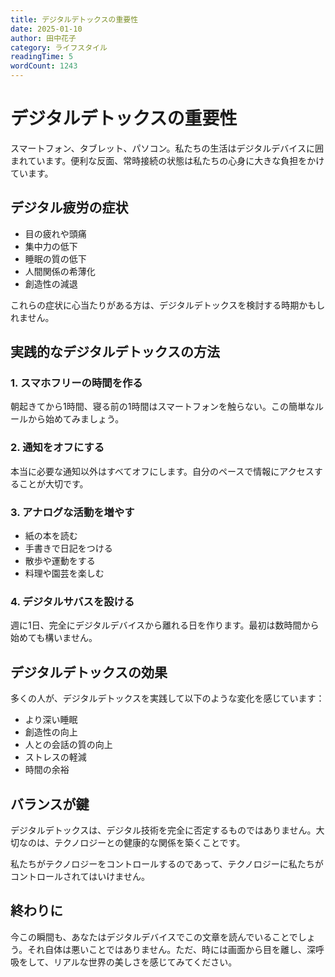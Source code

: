 ```yaml
---
title: デジタルデトックスの重要性
date: 2025-01-10
author: 田中花子
category: ライフスタイル
readingTime: 5
wordCount: 1243
---
```


# デジタルデトックスの重要性

スマートフォン、タブレット、パソコン。私たちの生活はデジタルデバイスに囲まれています。便利な反面、常時接続の状態は私たちの心身に大きな負担をかけています。

## デジタル疲労の症状

- 目の疲れや頭痛
- 集中力の低下
- 睡眠の質の低下
- 人間関係の希薄化
- 創造性の減退

これらの症状に心当たりがある方は、デジタルデトックスを検討する時期かもしれません。

## 実践的なデジタルデトックスの方法

### 1. スマホフリーの時間を作る

朝起きてから1時間、寝る前の1時間はスマートフォンを触らない。この簡単なルールから始めてみましょう。

### 2. 通知をオフにする

本当に必要な通知以外はすべてオフにします。自分のペースで情報にアクセスすることが大切です。

### 3. アナログな活動を増やす

- 紙の本を読む
- 手書きで日記をつける
- 散歩や運動をする
- 料理や園芸を楽しむ

### 4. デジタルサバスを設ける

週に1日、完全にデジタルデバイスから離れる日を作ります。最初は数時間から始めても構いません。

## デジタルデトックスの効果

多くの人が、デジタルデトックスを実践して以下のような変化を感じています：

- より深い睡眠
- 創造性の向上
- 人との会話の質の向上
- ストレスの軽減
- 時間の余裕

## バランスが鍵

デジタルデトックスは、デジタル技術を完全に否定するものではありません。大切なのは、テクノロジーとの健康的な関係を築くことです。

私たちがテクノロジーをコントロールするのであって、テクノロジーに私たちがコントロールされてはいけません。

## 終わりに

今この瞬間も、あなたはデジタルデバイスでこの文章を読んでいることでしょう。それ自体は悪いことではありません。ただ、時には画面から目を離し、深呼吸をして、リアルな世界の美しさを感じてみてください。